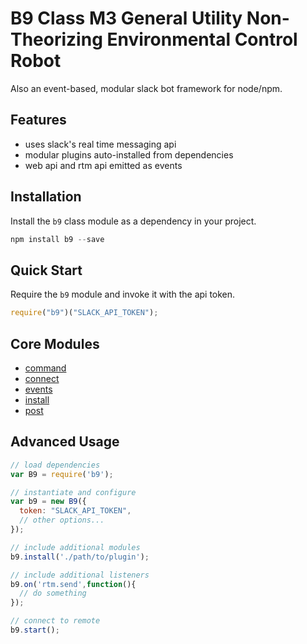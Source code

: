 # B9 Class M3 General Utility Non-Theorizing Environmental Control Robot
Also an event-based, modular slack bot framework for node/npm.

## Features
- uses slack's real time messaging api
- modular plugins auto-installed from dependencies
- web api and rtm api emitted as events

## Installation
Install the `b9` class module as a dependency in your project.

```js
npm install b9 --save
```

## Quick Start
Require the `b9` module and invoke it with the api token.

```js
require("b9")("SLACK_API_TOKEN");
```

## Core Modules

- [command](./src/command/README.md)
- [connect](./src/connect/README.md)
- [events](./src/events/README.md)
- [install](./src/install/README.md)
- [post](./src/post/README.md)

## Advanced Usage

```js
// load dependencies
var B9 = require('b9');

// instantiate and configure
var b9 = new B9({
  token: "SLACK_API_TOKEN",
  // other options...
});

// include additional modules
b9.install('./path/to/plugin');

// include additional listeners
b9.on('rtm.send',function(){
  // do something
});

// connect to remote
b9.start();
```

